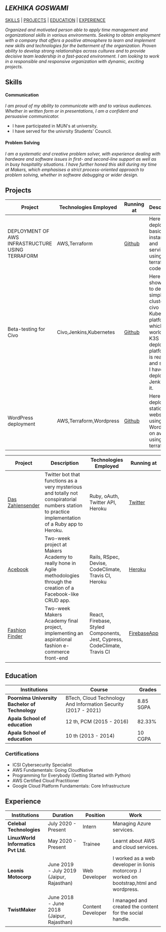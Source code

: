 ## *LEKHIKA GOSWAMI*

[SKILLS](https://github.com/lekhika13/MYCV#skills) | [PROJECTS](https://github.com/lekhika13/MYCV#projects) | [EDUCATION](https://github.com/lekhika13/MYCV#education) | [EXPERIENCE](https://github.com/lekhika13/MYCV#experience)


*Organized and motivated person able to apply time management and organizational skills in various environments. Seeking to obtain employment with a company that offers a positive atmosphere to learn and implement new skills and technologies for the betterment of the organization.  Proven ability to develop strong relationships across cultures and to provide decisive team leadership in a fast-paced environment. I am looking to work in a responsible and responsive organization with dynamic, exciting projects.* 

## Skills

#### Communication

*I am proud of my ability to communicate with and to various audiences. Whether in written form or in presentations, I am a confident and persuasive communicator.* 

- I have participated in MUN's at university.
- I have served for the univrsity Students' Council.

#### Problem Solving

*I am a systematic and creative problem solver, with experience dealing with hardware and software issues in first- and second-line support as well as in busy hospitality situations. I have further honed this skill during my time at Makers, which emphasises a strict process-oriented approach to problem solving, whether in software debugging or wider design.*

## Projects
| Project | Technologies Employed | Running at | Description  |
| ---|---|---|---|  
| DEPLOYMENT OF AWS INFRASTRUCTURE USING TERRAFORM | AWS,Terraform | [Github](https://lekhika13.github.io/awscloud/) | Here I have deployed a basic aws instance and services all using the terraform code. |
| Beta-testing for Civo | Civo,Jenkins,Kubernetes | [Github](https://lekhika13.github.io/jenkins-on-civo/) | Here I have shown how to deploy a simple cluster on civo Kubernetes platform which is world’s first K3S deployment platform, it is really fast and simple. I have also deployed Jenkins on it. |
| WordPress deployment | AWS,Terraform,Wordpress | [Github](https://lekhika13.github.io/wordpresshosting/) | Here I have deployed a static website using WordPress on aws using terraform. |


| Project | Description | Technologies Employed | Running at |
| ---|---|---|---|
| [Das Zahlensender](https://twitter.com/daszahlensender) | Twitter bot that functions as a very mysterious and totally not conspiratorial numbers station to practice implementation of a Ruby app to Heroku. | Ruby, oAuth, Twitter API, Heroku | [Twitter](https://twitter.com/daszahlensender) |
| [Acebook](https://github.com/kaihoffman/acebook-rails-template) | Two-week project at Makers Academy to really hone in Agile methodologies through the creation of a Facebook-like CRUD app. | Rails, RSpec, Devise, CodeClimate, Travis CI, Heroku | [Heroku](https://acebook-template.herokuapp.com/) | 
| [Fashion Finder](https://github.com/rtfdm/fashion-finder) | Two-week Makers Academy final project, implementing an aspirational fashion e-commerce front-end | React, Firebase, Styled Components, Jest, Cypress, CodeClimate, Travis CI | [FirebaseApp](https://fashion-finder-prod.firebaseapp.com) 

## Education
| Institutions | Course| Grades |
| ---|---|---|
| **Poornima University Bachelor of Technology** | BTech, Cloud Technology And Information Security (2017 - 2021) | 8.85 SGPA |
| **Apala School of education** | 12 th, PCM (2015 - 2016) | 82.33% |
| **Apala School of education** | 10 th (2013 - 2014) | 10 CGPA |

### Certifications

- ICSI Cybersecurity Specialist
- AWS Fundamentals: Going CloudNative 
- Programming for Everybody (Getting Started with Python) 
- AWS Certified Cloud Practitioner 
- Google Cloud Platform Fundamentals: Core Infrastructure

## Experience
| Institutions | Duration | Position| Work |
| ---|---|---|---|
| **Celebal Technologies** | July 2020 - Present | Intern | Managing Azure services. |
| **LinuxWorld Informatics Pvt Ltd.** | May 2020 - Present | Trainee | Learnt about AWS and cloud services. |
| **Leonis Motocorp** | June 2019 - July 2019 (Jaipur, Rajasthan) | Web Developer | I worked as a web developer in lionis motorcorp .I worked on bootstrap,html and wordpress. |
| **TwistMaker** | June 2018 - June 2018 (Jaipur, Rajasthan) | Content Developer | I managed and created the content for the social handle. |


